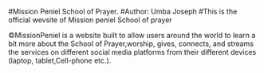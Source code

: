 #Mission Peniel School of Prayer.
#Author: Umba Joseph
#This is the official wevsite of Mission peniel School of prayer

©MissionPeniel is a website built to allow users around the world to learn a bit more about the School of Prayer,worship, gives, connects, and streams the services on different social media platforms from their different devices (laptop, tablet,Cell-phone etc.).
